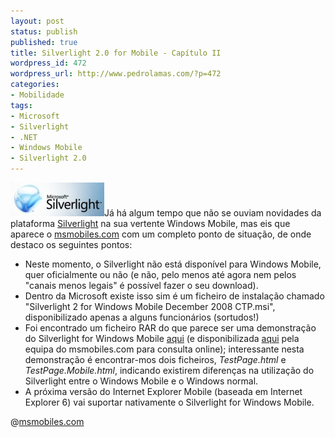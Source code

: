 ```yaml
---
layout: post
status: publish
published: true
title: Silverlight 2.0 for Mobile - Capítulo II
wordpress_id: 472
wordpress_url: http://www.pedrolamas.com/?p=472
categories:
- Mobilidade
tags:
- Microsoft
- Silverlight
- .NET
- Windows Mobile
- Silverlight 2.0
---
```

![Microsoft Silverlight](wp-content/uploads/2008/10/silverlight.jpg "Microsoft Silverlight")Já há algum tempo que não se ouviam novidades da plataforma [Silverlight](http://silverlight.net) na sua vertente Windows Mobile, mas eis que aparece o [msmobiles.com](http://msmobiles.com/) com um completo ponto de situação, de onde destaco os seguintes pontos:

-   Neste momento, o Silverlight não está disponível para Windows Mobile, quer oficialmente ou não (e não, pelo menos até agora nem pelos "canais menos legais" é possível fazer o seu download).
-   Dentro da Microsoft existe isso sim é um ficheiro de instalação chamado "Silverlight 2 for Windows Mobile December 2008 CTP.msi", disponibilizado apenas a alguns funcionários (sortudos!)
-   Foi encontrado um ficheiro RAR do que parece ser uma demonstração do Silverlight for Windows Mobile [aqui](http://cid-3454e46ce755f688.skydrive.live.com/self.aspx/Public/SLWMPhotoGallery.rar) (e disponibilizada [aqui](http://msmobiles.com/silverlight) pela equipa do msmobiles.com para consulta online); interessante nesta demonstração é encontrar-mos dois ficheiros, *TestPage.html* e *TestPage.Mobile.html*, indicando existirem diferenças na utilização do Silverlight entre o Windows Mobile e o Windows normal.
-   A próxima versão do Internet Explorer Mobile (baseada em Internet Explorer 6) vai suportar nativamente o Silverlight for Windows Mobile.

@[msmobiles.com](http://msmobiles.com/news.php/7936.html)
